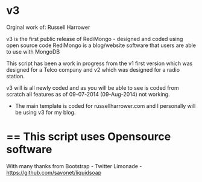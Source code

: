 v3
==
Orginal work of: Russell Harrower

v3 is the first public release of RediMongo - designed and coded using open source code RediMongo is a blog/website software that users are able to use with MongoDB

This script has been a work in progress from the v1 first version which was designed for a Telco company and v2 which was designed for a radio station.

v3 will is all newly coded and as you will be able to see is coded from scratch all features as of 09-07-2014 (09-Aug-2014) not working. 

* The main template is coded for russellharrower.com and I personally will be using v3 for my blog. 


==
This script uses Opensource software
==
With many thanks from
Bootstrap - Twitter
Limonade - https://github.com/savonet/liquidsoap

